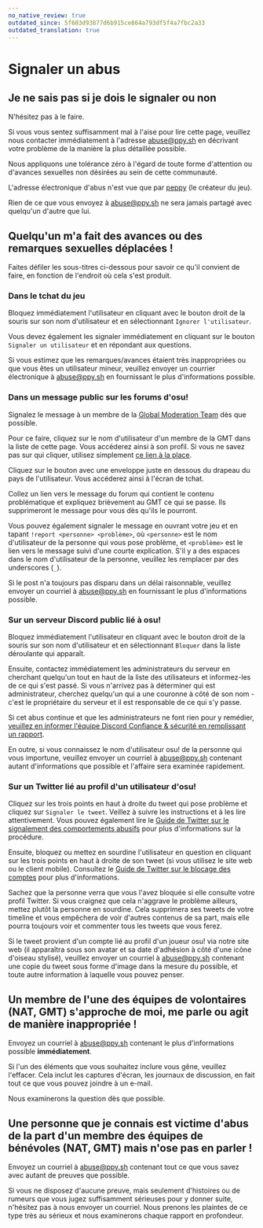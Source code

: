 ```yaml
---
no_native_review: true
outdated_since: 5f603d93877d6b915ce864a793df5f4a7fbc2a33
outdated_translation: true
---
```


# Signaler un abus

## Je ne sais pas si je dois le signaler ou non

N'hésitez pas à le faire.

Si vous vous sentez suffisamment mal à l'aise pour lire cette page, veuillez nous contacter immédiatement à l'adresse [abuse@ppy.sh](mailto:abuse@ppy.sh) en décrivant votre problème de la manière la plus détaillée possible.

Nous appliquons une tolérance zéro à l'égard de toute forme d'attention ou d'avances sexuelles non désirées au sein de cette communauté.

L'adresse électronique d'abus n'est vue que par [peppy](https://osu.ppy.sh/users/2) (le créateur du jeu).

Rien de ce que vous envoyez à [abuse@ppy.sh](mailto:abuse@ppy.sh) ne sera jamais partagé avec quelqu'un d'autre que lui.

## Quelqu'un m'a fait des avances ou des remarques sexuelles déplacées !

Faites défiler les sous-titres ci-dessous pour savoir ce qu'il convient de faire, en fonction de l'endroit où cela s'est produit.

### Dans le tchat du jeu

Bloquez immédiatement l'utilisateur en cliquant avec le bouton droit de la souris sur son nom d'utilisateur et en sélectionnant `Ignorer l'utilisateur`.

Vous devez également les signaler immédiatement en cliquant sur le bouton `Signaler un utilisateur` et en répondant aux questions.

Si vous estimez que les remarques/avances étaient très inappropriées ou que vous êtes un utilisateur mineur, veuillez envoyer un courrier électronique à [abuse@ppy.sh](mailto:abuse@ppy.sh) en fournissant le plus d'informations possible.

### Dans un message public sur les forums d'osu!

Signalez le message à un membre de la [Global Moderation Team](/wiki/People/Global_Moderation_Team)  dès que possible.

Pour ce faire, cliquez sur le nom d'utilisateur d'un membre de la GMT dans la liste de cette page. Vous accéderez ainsi à son profil. Si vous ne savez pas sur qui cliquer, utilisez simplement [ce lien à la place](https://osu.ppy.sh/users/102335).

Cliquez sur le bouton avec une enveloppe juste en dessous du drapeau du pays de l'utilisateur. Vous accéderez ainsi à l'écran de tchat.

Collez un lien vers le message du forum qui contient le contenu problématique et expliquez brièvement au GMT ce qui se passe. Ils supprimeront le message pour vous dès qu'ils le pourront.

Vous pouvez également signaler le message en ouvrant votre jeu et en tapant `!report <personne> <problème>`, où `<personne>` est le nom d'utilisateur de la personne qui vous pose problème, et `<problème>` est le lien vers le message suivi d'une courte explication. S'il y a des espaces dans le nom d'utilisateur de la personne, veuillez les remplacer par des underscores (`_`).

Si le post n'a toujours pas disparu dans un délai raisonnable, veuillez envoyer un courriel à [abuse@ppy.sh](mailto:abuse@ppy.sh) en fournissant le plus d'informations possible.

### Sur un serveur Discord public lié à osu!

Bloquez immédiatement l'utilisateur en cliquant avec le bouton droit de la souris sur son nom d'utilisateur et en sélectionnant `Bloquer` dans la liste déroulante qui apparaît.

Ensuite, contactez immédiatement les administrateurs du serveur en cherchant quelqu'un tout en haut de la liste des utilisateurs et informez-les de ce qui s'est passé. Si vous n'arrivez pas à déterminer qui est administrateur, cherchez quelqu'un qui a une couronne à côté de son nom - c'est le propriétaire du serveur et il est responsable de ce qui s'y passe.

Si cet abus continue et que les administrateurs ne font rien pour y remédier, [veuillez en informer l'équipe Discord Confiance & sécurité en remplissant un rapport](https://support.discord.com/hc/fr/requests/new?ticket_form_id=360000029731).

En outre, si vous connaissez le nom d'utilisateur osu! de la personne qui vous importune, veuillez envoyer un courriel à [abuse@ppy.sh](mailto:abuse@ppy.sh) contenant autant d'informations que possible et l'affaire sera examinée rapidement.

### Sur un Twitter lié au profil d'un utilisateur d'osu!

Cliquez sur les trois points en haut à droite du tweet qui pose problème et cliquez sur `Signaler le tweet`. Veillez à suivre les instructions et à les lire attentivement. Vous pouvez également lire le [Guide de Twitter sur le signalement des comportements abusifs](https://help.twitter.com/fr/safety-and-security/report-abusive-behavior) pour plus d'informations sur la procédure.

Ensuite, bloquez ou mettez en sourdine l'utilisateur en question en cliquant sur les trois points en haut à droite de son tweet (si vous utilisez le site web ou le client mobile). Consultez le [Guide de Twitter sur le blocage des comptes](https://help.twitter.com/fr/using-x/blocking-and-unblocking-accounts) pour plus d'informations.

Sachez que la personne verra que vous l'avez bloquée si elle consulte votre profil Twitter. Si vous craignez que cela n'aggrave le problème ailleurs, mettez plutôt la personne en sourdine. Cela supprimera ses tweets de votre timeline et vous empêchera de voir d'autres contenus de sa part, mais elle pourra toujours voir et commenter tous les tweets que vous ferez.

Si le tweet provient d'un compte lié au profil d'un joueur osu! via notre site web (il apparaîtra sous son avatar et sa date d'adhésion à côté d'une icône d'oiseau stylisé), veuillez envoyer un courriel à [abuse@ppy.sh](mailto:abuse@ppy.sh) contenant une copie du tweet sous forme d'image dans la mesure du possible, et toute autre information à laquelle vous pouvez penser.

## Un membre de l'une des équipes de volontaires (NAT, GMT) s'approche de moi, me parle ou agit de manière inappropriée !

Envoyez un courriel à [abuse@ppy.sh](mailto:abuse@ppy.sh) contenant le plus d'informations possible **immédiatement**.

Si l'un des éléments que vous souhaitez inclure vous gêne, veuillez l'effacer. Cela inclut les captures d'écran, les journaux de discussion, en fait tout ce que vous pouvez joindre à un e-mail.

Nous examinerons la question dès que possible.

## Une personne que je connais est victime d'abus de la part d'un membre des équipes de bénévoles (NAT, GMT) mais n'ose pas en parler !

Envoyez un courriel à [abuse@ppy.sh](mailto:abuse@ppy.sh) contenant tout ce que vous savez avec autant de preuves que possible.

Si vous ne disposez d'aucune preuve, mais seulement d'histoires ou de rumeurs que vous jugez suffisamment sérieuses pour y donner suite, n'hésitez pas à nous envoyer un courriel. Nous prenons les plaintes de ce type très au sérieux et nous examinerons chaque rapport en profondeur.
